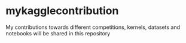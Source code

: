 # mykagglecontribution 
My contributions towards different competitions, kernels, datasets and notebooks will be shared in this repository
